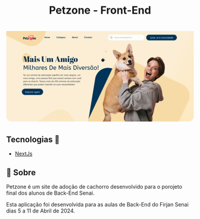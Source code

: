 <h1 align="center">Petzone - Front-End</h1>

<h1 align="center">
    <img alt="Happy" src="src/assets/capa.png" />
</h1>

## Tecnologias 🚀

- [NextJs](https://vitejs.dev/)

## 📖 Sobre
Petzone é um site de adoção de cachorro desenvolvido para o porojeto final dos alunos de Back-End Senai. 

Esta aplicação foi desenvolvida para as aulas de Back-End do Firjan Senai dias 5 a 11 de Abril de 2024.


